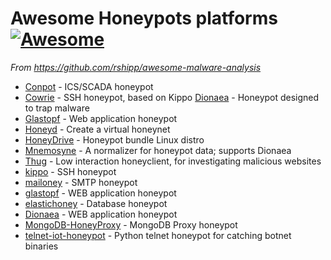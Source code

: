 # Awesome Honeypots platforms [![Awesome](https://cdn.rawgit.com/sindresorhus/awesome/d7305f38d29fed78fa85652e3a63e154dd8e8829/media/badge.svg)](https://github.com/We5ter/Awesome-Platforms)

*From https://github.com/rshipp/awesome-malware-analysis*

* [Conpot](https://github.com/mushorg/conpot) - ICS/SCADA honeypot
* [Cowrie](https://github.com/micheloosterhof/cowrie) - SSH honeypot, based
  on Kippo
  [Dionaea](https://github.com/DinoTools/dionaea) - Honeypot designed to trap malware
* [Glastopf](https://github.com/mushorg/glastopf) - Web application honeypot
* [Honeyd](http://www.honeyd.org/) - Create a virtual honeynet
* [HoneyDrive](http://bruteforcelab.com/honeydrive) - Honeypot bundle Linux distro
* [Mnemosyne](https://github.com/johnnykv/mnemosyne) - A normalizer for
  honeypot data; supports Dionaea
* [Thug](https://github.com/buffer/thug) - Low interaction honeyclient, for
  investigating malicious websites
* [kippo](https://github.com/desaster/kippo) - SSH honeypot
* [mailoney](https://github.com/awhitehatter/mailoney) - SMTP honeypot
* [glastopf](https://github.com/mushorg/glastopf) - WEB application honeypot
* [elastichoney](https://github.com/jordan-wright/elastichoney) - Database honeypot
* [Dionaea](https://github.com/atiger77/Dionaea) - WEB application honeypot
* [MongoDB-HoneyProxy](https://github.com/Plazmaz/MongoDB-HoneyProxy) - MongoDB Proxy honeypot
* [telnet-iot-honeypot](https://github.com/Phype/telnet-iot-honeypot) - Python telnet honeypot for catching botnet binaries

